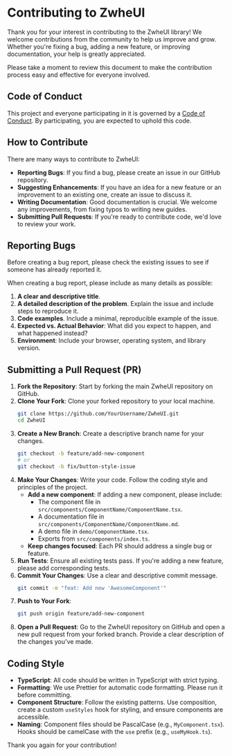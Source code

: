 # Contributing to ZwheUI

Thank you for your interest in contributing to the ZwheUI library! We welcome contributions from the community to help us improve and grow. Whether you're fixing a bug, adding a new feature, or improving documentation, your help is greatly appreciated.

Please take a moment to review this document to make the contribution process easy and effective for everyone involved.

## Code of Conduct

This project and everyone participating in it is governed by a [Code of Conduct](CODE_OF_CONDUCT.md). By participating, you are expected to uphold this code.

## How to Contribute

There are many ways to contribute to ZwheUI:

-   **Reporting Bugs**: If you find a bug, please create an issue in our GitHub repository.
-   **Suggesting Enhancements**: If you have an idea for a new feature or an improvement to an existing one, create an issue to discuss it.
-   **Writing Documentation**: Good documentation is crucial. We welcome any improvements, from fixing typos to writing new guides.
-   **Submitting Pull Requests**: If you're ready to contribute code, we'd love to review your work.

## Reporting Bugs

Before creating a bug report, please check the existing issues to see if someone has already reported it.

When creating a bug report, please include as many details as possible:

1.  **A clear and descriptive title**.
2.  **A detailed description of the problem**. Explain the issue and include steps to reproduce it.
3.  **Code examples**. Include a minimal, reproducible example of the issue.
4.  **Expected vs. Actual Behavior**: What did you expect to happen, and what happened instead?
5.  **Environment**: Include your browser, operating system, and library version.

## Submitting a Pull Request (PR)

1.  **Fork the Repository**: Start by forking the main ZwheUI repository on GitHub.
2.  **Clone Your Fork**: Clone your forked repository to your local machine.
    ```bash
    git clone https://github.com/YourUsername/ZwheUI.git
    cd ZwheUI
    ```
3.  **Create a New Branch**: Create a descriptive branch name for your changes.
    ```bash
    git checkout -b feature/add-new-component
    # or
    git checkout -b fix/button-style-issue
    ```
4.  **Make Your Changes**: Write your code. Follow the coding style and principles of the project.
    -   **Add a new component**: If adding a new component, please include:
        -   The component file in `src/components/ComponentName/ComponentName.tsx`.
        -   A documentation file in `src/components/ComponentName/ComponentName.md`.
        -   A demo file in `demo/ComponentName.tsx`.
        -   Exports from `src/components/index.ts`.
    -   **Keep changes focused**: Each PR should address a single bug or feature.
5.  **Run Tests**: Ensure all existing tests pass. If you're adding a new feature, please add corresponding tests.
6.  **Commit Your Changes**: Use a clear and descriptive commit message.
    ```bash
    git commit -m "feat: Add new 'AwesomeComponent'"
    ```
7.  **Push to Your Fork**:
    ```bash
    git push origin feature/add-new-component
    ```
8.  **Open a Pull Request**: Go to the ZwheUI repository on GitHub and open a new pull request from your forked branch. Provide a clear description of the changes you've made.

## Coding Style

-   **TypeScript**: All code should be written in TypeScript with strict typing.
-   **Formatting**: We use Prettier for automatic code formatting. Please run it before committing.
-   **Component Structure**: Follow the existing patterns. Use composition, create a custom `useStyles` hook for styling, and ensure components are accessible.
-   **Naming**: Component files should be PascalCase (e.g., `MyComponent.tsx`). Hooks should be camelCase with the `use` prefix (e.g., `useMyHook.ts`).

Thank you again for your contribution!
